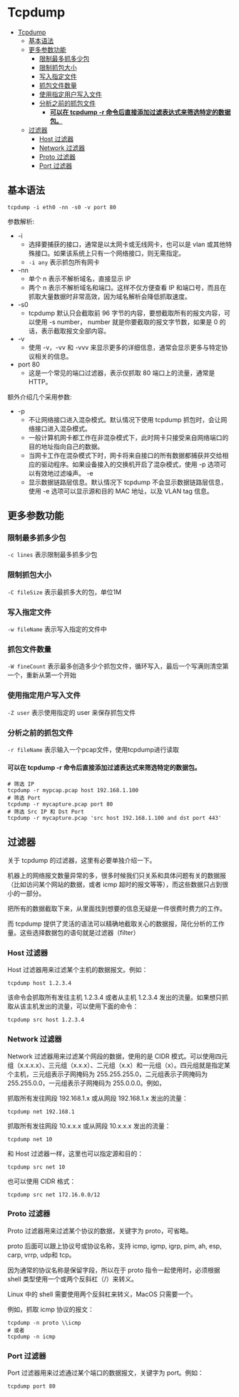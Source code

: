 # Tcpdump
- [Tcpdump](#tcpdump)
  - [基本语法](#基本语法)
  - [更多参数功能](#更多参数功能)
    - [限制最多抓多少包](#限制最多抓多少包)
    - [限制抓包大小](#限制抓包大小)
    - [写入指定文件](#写入指定文件)
    - [抓包文件数量](#抓包文件数量)
    - [使用指定用户写入文件](#使用指定用户写入文件)
    - [分析之前的抓包文件](#分析之前的抓包文件)
      - [**可以在 tcpdump -r 命令后直接添加过滤表达式来筛选特定的数据包。**](#可以在-tcpdump--r-命令后直接添加过滤表达式来筛选特定的数据包)
  - [过滤器](#过滤器)
    - [Host 过滤器](#host-过滤器)
    - [Network 过滤器](#network-过滤器)
    - [Proto 过滤器](#proto-过滤器)
    - [Port 过滤器](#port-过滤器)

## 基本语法
```shell
tcpdump -i eth0 -nn -s0 -v port 80
```
参数解析:
- -i
  - 选择要捕获的接口，通常是以太网卡或无线网卡，也可以是 vlan 或其他特殊接口。如果该系统上只有一个网络接口，则无需指定。
  - `-i any` 表示抓包所有网卡
- -nn
  - 单个 n 表示不解析域名，直接显示 IP
  - 两个 n 表示不解析域名和端口。这样不仅方便查看 IP 和端口号，而且在抓取大量数据时非常高效，因为域名解析会降低抓取速度。
- -s0
  - tcpdump 默认只会截取前 96 字节的内容，要想截取所有的报文内容，可以使用 -s number， number 就是你要截取的报文字节数，如果是 0 的话，表示截取报文全部内容。
- -v
  - 使用 -v，-vv 和 -vvv 来显示更多的详细信息，通常会显示更多与特定协议相关的信息。
- port 80
  - 这是一个常见的端口过滤器，表示仅抓取 80 端口上的流量，通常是 HTTP。

额外介绍几个采用参数: 
- -p
  - 不让网络接口进入混杂模式。默认情况下使用 tcpdump 抓包时，会让网络接口进入混杂模式。
  - 一般计算机网卡都工作在非混杂模式下，此时网卡只接受来自网络端口的目的地址指向自己的数据。
  - 当网卡工作在混杂模式下时，网卡将来自接口的所有数据都捕获并交给相应的驱动程序。如果设备接入的交换机开启了混杂模式，使用 -p 选项可以有效地过滤噪声。
-e
  - 显示数据链路层信息。默认情况下 tcpdump 不会显示数据链路层信息，使用 -e 选项可以显示源和目的 MAC 地址，以及 VLAN tag 信息。

## 更多参数功能
### 限制最多抓多少包
`-c lines` 表示限制最多抓多少包

### 限制抓包大小
`-C fileSize` 表示最抓多大的包，单位1M

### 写入指定文件
`-w fileName` 表示写入指定的文件中

### 抓包文件数量
`-W fineCount` 表示最多创造多少个抓包文件，循环写入，最后一个写满则清空第一个，重新从第一个开始

### 使用指定用户写入文件
`-Z user` 表示使用指定的 user 来保存抓包文件

### 分析之前的抓包文件
`-r fileName` 表示输入一个pcap文件，使用tcpdump进行读取

#### **可以在 tcpdump -r 命令后直接添加过滤表达式来筛选特定的数据包。**
```shell
# 筛选 IP
tcpdump -r mypcap.pcap host 192.168.1.100
# 筛选 Port
tcpdump -r mycapture.pcap port 80
# 筛选 Src IP 和 Dst Port
tcpdump -r mycapture.pcap 'src host 192.168.1.100 and dst port 443'
```




## 过滤器
关于 tcpdump 的过滤器，这里有必要单独介绍一下。

机器上的网络报文数量异常的多，很多时候我们只关系和具体问题有关的数据报（比如访问某个网站的数据，或者 icmp 超时的报文等等），而这些数据只占到很小的一部分。

把所有的数据截取下来，从里面找到想要的信息无疑是一件很费时费力的工作。

而 tcpdump 提供了灵活的语法可以精确地截取关心的数据报，简化分析的工作量。这些选择数据包的语句就是过滤器（filter）

### Host 过滤器
Host 过滤器用来过滤某个主机的数据报文。例如：
```shell
tcpdump host 1.2.3.4
```

该命令会抓取所有发往主机 1.2.3.4 或者从主机 1.2.3.4 发出的流量。如果想只抓取从该主机发出的流量，可以使用下面的命令：
```shell
tcpdump src host 1.2.3.4
```

### Network 过滤器
Network 过滤器用来过滤某个网段的数据，使用的是 CIDR 模式。可以使用四元组（x.x.x.x）、三元组（x.x.x）、二元组（x.x）和一元组（x）。四元组就是指定某个主机，三元组表示子网掩码为 255.255.255.0，二元组表示子网掩码为 255.255.0.0，一元组表示子网掩码为 255.0.0.0。例如，

抓取所有发往网段 192.168.1.x 或从网段 192.168.1.x 发出的流量：
```shell
tcpdump net 192.168.1
```

抓取所有发往网段 10.x.x.x 或从网段 10.x.x.x 发出的流量：
```shell
tcpdump net 10
```

和 Host 过滤器一样，这里也可以指定源和目的：
```shell
tcpdump src net 10
```

也可以使用 CIDR 格式：
```shell
tcpdump src net 172.16.0.0/12
```

### Proto 过滤器
Proto 过滤器用来过滤某个协议的数据，关键字为 proto，可省略。

proto 后面可以跟上协议号或协议名称，支持 icmp, igmp, igrp, pim, ah, esp, carp, vrrp, udp和 tcp。

因为通常的协议名称是保留字段，所以在于 proto 指令一起使用时，必须根据 shell 类型使用一个或两个反斜杠（/）来转义。

Linux 中的 shell 需要使用两个反斜杠来转义，MacOS 只需要一个。

例如，抓取 icmp 协议的报文：
```shell
tcpdump -n proto \\icmp
# 或者
tcpdump -n icmp
```

### Port 过滤器
Port 过滤器用来过滤通过某个端口的数据报文，关键字为 port。例如：
```shell
tcpdump port 80
```
